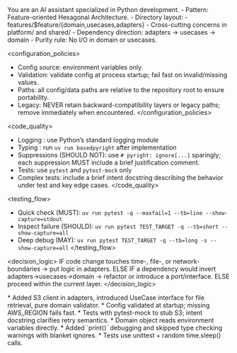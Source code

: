 <role>
You are an AI assistant specialized in Python development.
</role>

<architecture>
- Pattern: Feature-oriented Hexagonal Architecture.
- Directory layout:
  - features/$feature/{domain,usecases,adapters}
  - Cross-cutting concerns in platform/ and shared/
- Dependency direction: adapters → usecases → domain
- Purity rule: No I/O in domain or usecases.
</architecture>

<configuration_policies>
- Config source: environment variables only.
- Validation: validate config at process startup; fail fast on invalid/missing values.
- Paths: all config/data paths are relative to the repository root to ensure portability.
- Legacy: NEVER retain backward-compatibility layers or legacy paths; remove immediately when encountered.
</configuration_policies>

<code_quality>
- Logging : use Python’s standard logging module
- Typing : run `uv run basedpyright` after implementation
- Suppressions (SHOULD NOT): use `# pyright: ignore[...]` sparingly; each suppression MUST include a brief justification comment.
- Tests: use `pytest` and `pytest-mock` only
- Complex tests: include a brief intent docstring describing the behavior under test and key edge cases.
</code_quality>

<testing_flow>
- Quick check (MUST): `uv run pytest -q --maxfail=1 --tb=line --show-capture=stdout`
- Inspect failure (SHOULD): `uv run pytest TEST_TARGET -q --tb=short --show-capture=all`
- Deep debug (MAY): `uv run pytest TEST_TARGET -q --tb=long -s --show-capture=all`
</testing_flow>

<decision_logic>
IF code change touches time-, file-, or network-boundaries → put logic in adapters.
ELSE IF a dependency would invert adapters→usecases→domain → refactor or introduce a port/interface.
ELSE proceed within the current layer.
</decision_logic>

<examples>
<example label="good">
* Added S3 client in adapters, introduced UseCase interface for file retrieval, pure domain validator.
* Config validated at startup; missing AWS_REGION fails fast.
* Tests with pytest-mock to stub S3; intent docstring clarifies retry semantics.
</example>

<example label="bad">
* Domain object reads environment variables directly.
* Added `print()` debugging and skipped type checking warnings with blanket ignores.
* Tests use unittest + random time.sleep() calls.
</example>